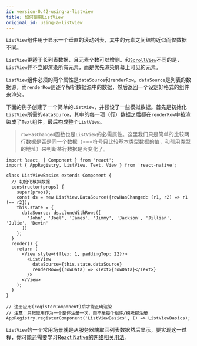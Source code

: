 ```yaml
---
id: version-0.42-using-a-listview
title: 如何使用ListView
original_id: using-a-listview
---
```


`ListView`组件用于显示一个垂直的滚动列表，其中的元素之间结构近似而仅数据不同。

`ListView`更适于长列表数据，且元素个数可以增删。和[`ScrollView`](using-a-scrollview.html)不同的是，`ListView`并不立即渲染所有元素，而是优先渲染屏幕上可见的元素。

`ListView`组件必须的两个属性是`dataSource`和`renderRow`。`dataSource`是列表的数据源，而`renderRow`则逐个解析数据源中的数据，然后返回一个设定好格式的组件来渲染。

下面的例子创建了一个简单的`ListView`，并预设了一些模拟数据。首先是初始化`ListView`所需的`dataSource`，其中的每一项（行）数据之后都在`renderRow`中被渲染成了`Text`组件，最后构成整个`ListView`。 

> `rowHasChanged`函数也是`ListView`的必需属性。这里我们只是简单的比较两行数据是否是同一个数据（===符号只比较基本类型数据的值，和引用类型的地址）来判断某行数据是否变化了。

```ReactNativeWebPlayer
import React, { Component } from 'react';
import { AppRegistry, ListView, Text, View } from 'react-native';

class ListViewBasics extends Component {
  // 初始化模拟数据
  constructor(props) {
    super(props);
    const ds = new ListView.DataSource({rowHasChanged: (r1, r2) => r1 !== r2});
    this.state = {
      dataSource: ds.cloneWithRows([
        'John', 'Joel', 'James', 'Jimmy', 'Jackson', 'Jillian', 'Julie', 'Devin'
      ])
    };
  }
  render() {
    return (
      <View style={{flex: 1, paddingTop: 22}}>
        <ListView
          dataSource={this.state.dataSource}
          renderRow={(rowData) => <Text>{rowData}</Text>}
        />
      </View>
    );
  }
}

// 注册应用(registerComponent)后才能正确渲染
// 注意：只把应用作为一个整体注册一次，而不是每个组件/模块都注册
AppRegistry.registerComponent('ListViewBasics', () => ListViewBasics);
```

`ListView`的一个常用场景就是从服务器端取回列表数据然后显示，要实现这一过程，你可能还需要学习[React Native的网络相关用法](network.html).
